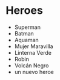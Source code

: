 # Heroes

* Superman
* Batman
* Aquaman
* Mujer Maravilla
* Linterna Verde
* Robin
* Volcán Negro
* un nuevo heroe
